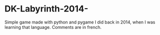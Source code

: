 # DK-Labyrinth-2014-
Simple game made with python and pygame I did back in 2014, when I was learning that language.
Comments are in french.

